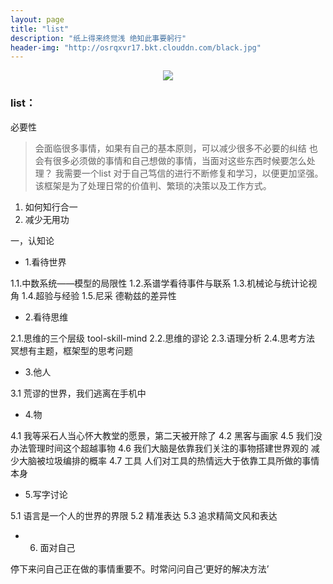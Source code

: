 ```yaml
---
layout: page
title: "list"
description: "纸上得来终觉浅 绝知此事要躬行"
header-img: "http://osrqxvr17.bkt.clouddn.com/black.jpg"
---
```



<center>
    <p><img src="http://osrqxvr17.bkt.clouddn.com/skyer.jpg" align="center"></p>
</center>


### list：

必要性

> 会面临很多事情，如果有自己的基本原则，可以减少很多不必要的纠结
> 也会有很多必须做的事情和自己想做的事情，当面对这些东西时候要怎么处理？
> 我需要一个list 对于自己笃信的进行不断修复和学习，以便更加坚强。
> 该框架是为了处理日常的价值判、繁琐的决策以及工作方式。

1. 如何知行合一
2. 减少无用功

一，认知论


* 1.看待世界

1.1.中数系统——模型的局限性
1.2.系谱学看待事件与联系
1.3.机械论与统计论视角
1.4.超验与经验
1.5.尼采 德勒兹的差异性


* 2.看待思维

2.1.思维的三个层级 tool-skill-mind
2.2.思维的谬论
2.3.语理分析
2.4.思考方法
    冥想有主题，框架型的思考问题
    
* 3.他人

3.1 荒谬的世界，我们逃离在手机中


* 4.物

4.1 我等采石人当心怀大教堂的愿景，第二天被开除了
4.2 黑客与画家
4.5 我们没办法管理时间这个超越事物
4.6 我们大脑是依靠我们关注的事物搭建世界观的
    减少大脑被垃圾编排的概率
4.7 工具
人们对工具的热情远大于依靠工具所做的事情本身

* 5.写字讨论

5.1 语言是一个人的世界的界限
5.2 精准表达
5.3 追求精简文风和表达


* 6. 面对自己

停下来问自己正在做的事情重要不。时常问问自己‘更好的解决方法’








